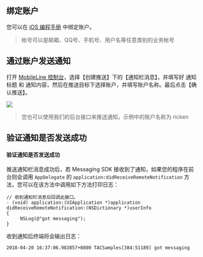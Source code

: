 ## 绑定账户

您可以在 [iOS 编程手册](https://github.com/tencentyun/tac-documents/blob/master/%E5%BC%80%E5%A7%8B%E4%BD%BF%E7%94%A8/%E6%A0%B8%E5%BF%83%E6%A8%A1%E5%9D%97%20Core%20%E9%9B%86%E6%88%90%E6%8C%87%E5%8D%97/iOS%20%E6%96%87%E6%A1%A3/iOS%20%E7%BC%96%E7%A8%8B%E6%89%8B%E5%86%8C.md) 中绑定账户。

> 帐号可以是邮箱、QQ号、手机号、用户名等任意类别的业务帐号


## 通过账户发送通知


打开 [MobileLine 控制台](https://console.cloud.tencent.com/tac)，选择【创建推送】下的【通知栏消息】，并填写好 通知标题 和 通知内容，然后在推送目标下选择账户，并填写账户名称。最后点击【确认推送】。

![](https://ws2.sinaimg.cn/large/006tKfTcgy1fqmfobzicbj315d0pw42k.jpg)

> 您也可以使用我们的后台接口来推送通知，示例中的账户名称为 ricken

## 验证通知是否发送成功

#### 验证通知是否发送成功

推送通知栏消息成功后，若 Messaging SDK 接收到了通知，如果您的程序在前台则会调用 `AppDelegate` 的 `application:didReceiveRemoteNotification` 方法，您可以在该方法中调用如下方法打印日志：

```
// 收到通知栏消息后回调此接口。
- (void) application:(UIApplication *)application didReceiveRemoteNotification:(NSDictionary *)userInfo
{
     NSLog(@"got messaging");
}
```

收到通知后终端将会输出日志：

~~~
2018-04-20 16:37:06.983857+0800 TACSamples[384:51189] got messaging
~~~

